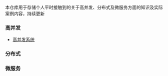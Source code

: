 本仓库用于存储个人平时接触到的关于高并发、分布式及微服务方面的知识及实际案例内容，持续更新

### 高并发

* [高并发系统](./high-concurrency/高并发系统.md)



### 分布式



### 微服务



